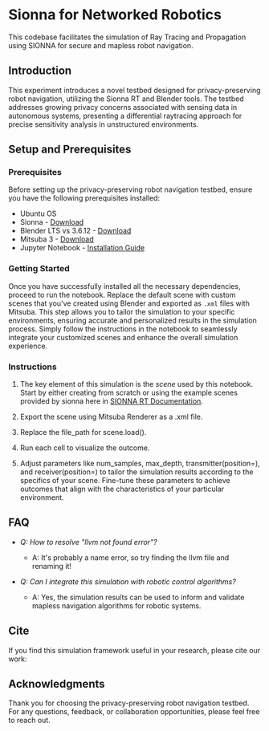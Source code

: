 # Sionna for Networked Robotics

This codebase facilitates the simulation of Ray Tracing and Propagation using SIONNA for secure and mapless robot navigation.

## Introduction

This experiment introduces a novel testbed designed for privacy-preserving robot navigation, utilizing the Sionna RT and Blender tools. The testbed addresses growing privacy concerns associated with sensing data in autonomous systems, presenting a differential raytracing approach for precise sensitivity analysis in unstructured environments.

## Setup and Prerequisites

### Prerequisites

Before setting up the privacy-preserving robot navigation testbed, ensure you have the following prerequisites installed:

- Ubuntu OS
- Sionna - [Download](https://github.com/NVlabs/sionna)
- Blender LTS vs 3.6.12 - [Download](https://www.blender.org/download/lts/3-6/)
- Mitsuba 3 - [Download](https://www.mitsuba-renderer.org/)
- Jupyter Notebook - [Installation Guide](https://jupyter.org/install)

### Getting Started

Once you have successfully installed all the necessary dependencies, proceed to run the notebook. Replace the default scene with custom scenes that you've created using Blender and exported as `.xml` files with Mitsuba. This step allows you to tailor the simulation to your specific environments, ensuring accurate and personalized results in the simulation process. Simply follow the instructions in the notebook to seamlessly integrate your customized scenes and enhance the overall simulation experience.

### Instructions

1. The key element of this simulation is the *scene* used by this notebook. Start by either creating from scratch or using the example scenes provided by sionna here in [SIONNA RT Documentation](https://nvlabs.github.io/sionna/api/rt.html).

2. Export the scene using Mitsuba Renderer as a .xml file.

3. Replace the file_path for scene.load().

4. Run each cell to visualize the outcome.

5. Adjust parameters like num_samples, max_depth, transmitter(position=), and receiver(position=) to tailor the simulation results according to the specifics of your scene. Fine-tune these parameters to achieve outcomes that align with the characteristics of your particular environment.

## FAQ

- *Q: How to resolve "llvm not found error"?*
  - A: It's probably a name error, so try finding the llvm file and renaming it!

- *Q: Can I integrate this simulation with robotic control algorithms?*
  - A: Yes, the simulation results can be used to inform and validate mapless navigation algorithms for robotic systems.


## Cite

If you find this simulation framework useful in your research, please cite our work:

## Acknowledgments

Thank you for choosing the privacy-preserving robot navigation testbed. For any questions, feedback, or collaboration opportunities, please feel free to reach out.



